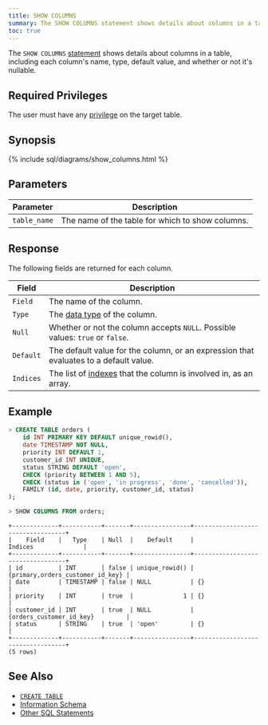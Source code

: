 ```yaml
---
title: SHOW COLUMNS
summary: The SHOW COLUMNS statement shows details about columns in a table, including each column's name, type, default value, and whether or not it's nullable.
toc: true
---
```


The `SHOW COLUMNS` [statement](sql-statements.html) shows details about columns in a table, including each column's name, type, default value, and whether or not it's nullable.


## Required Privileges

The user must have any [privilege](privileges.html) on the target table.

## Synopsis

{% include sql/diagrams/show_columns.html %}

## Parameters

Parameter | Description
----------|------------
`table_name` | The name of the table for which to show columns.

## Response

The following fields are returned for each column. 

Field | Description
------|------------
`Field` | The name of the column.
`Type` | The [data type](data-types.html) of the column. 
`Null` | Whether or not the column accepts `NULL`. Possible values: `true` or `false`.
`Default` | The default value for the column, or an expression that evaluates to a default value.
`Indices` | The list of [indexes](indexes.html) that the column is involved in, as an array.

## Example

~~~ sql
> CREATE TABLE orders (
    id INT PRIMARY KEY DEFAULT unique_rowid(),
    date TIMESTAMP NOT NULL,
    priority INT DEFAULT 1,
    customer_id INT UNIQUE,
    status STRING DEFAULT 'open',
    CHECK (priority BETWEEN 1 AND 5),
    CHECK (status in ('open', 'in progress', 'done', 'cancelled')),
    FAMILY (id, date, priority, customer_id, status)
);

> SHOW COLUMNS FROM orders;
~~~

~~~
+-------------+-----------+-------+----------------+----------------------------------+
|    Field    |   Type    | Null  |    Default     |             Indices              |
+-------------+-----------+-------+----------------+----------------------------------+
| id          | INT       | false | unique_rowid() | {primary,orders_customer_id_key} |
| date        | TIMESTAMP | false | NULL           | {}                               |
| priority    | INT       | true  |              1 | {}                               |
| customer_id | INT       | true  | NULL           | {orders_customer_id_key}         |
| status      | STRING    | true  | 'open'         | {}                               |
+-------------+-----------+-------+----------------+----------------------------------+
(5 rows)
~~~

## See Also

- [`CREATE TABLE`](create-table.html)
- [Information Schema](information-schema.html)
- [Other SQL Statements](sql-statements.html)

